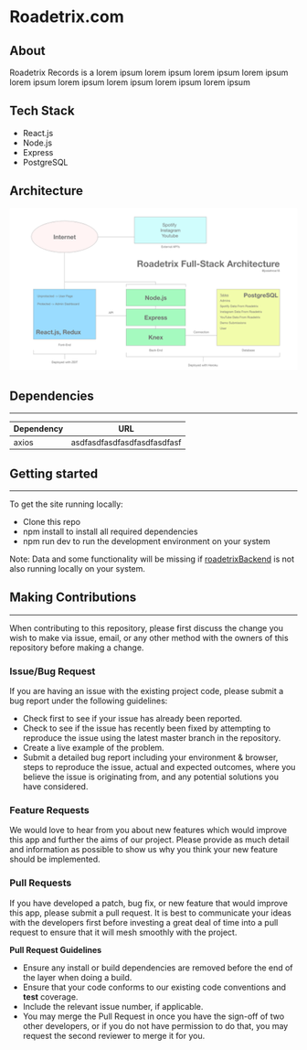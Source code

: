 # Roadetrix.com

## About
Roadetrix Records is a lorem ipsum lorem ipsum lorem ipsum lorem ipsum
lorem ipsum lorem ipsum lorem ipsum lorem ipsum lorem ipsum

## Tech Stack
- React.js
- Node.js
- Express
- PostgreSQL

## Architecture
![ ](read_me_images/architecture.png)

## Dependencies
---------------
| Dependency | URL                                 |
|------------|-------------------------------------|
|   axios    | asdfasdfasdfasdfasdfasdfasf         |

## Getting started
---------------
To get the site running locally:
- Clone this repo
- npm install to install all required dependencies
- npm run dev to run the development environment on your system

Note: Data and some functionality will be missing if [roadetrixBackend](https://github.com/Roadetrix-Records/Back-End) is not also running locally on your system.

## Making Contributions
---------------
When contributing to this repository, please first discuss the change you wish to make via issue, email, or any other method with the owners of this repository before making a change.

### Issue/Bug Request
If you are having an issue with the existing project code, please submit a bug report under the following guidelines:

- Check first to see if your issue has already been reported.
- Check to see if the issue has recently been fixed by attempting to reproduce the issue using the latest master branch in the repository.
- Create a live example of the problem.
- Submit a detailed bug report including your environment & browser, steps to reproduce the issue, actual and expected outcomes, where you believe the issue is originating from, and any potential solutions you have considered.

### Feature Requests
We would love to hear from you about new features which would improve this app and further the aims of our project. Please provide as much detail and information as possible to show us why you think your new feature should be implemented.

### Pull Requests
If you have developed a patch, bug fix, or new feature that would improve this app, please submit a pull request. It is best to communicate your ideas with the developers first before investing a great deal of time into a pull request to ensure that it will mesh smoothly with the project.

**Pull Request Guidelines**
- Ensure any install or build dependencies are removed before the end of the layer when doing a build.
- Ensure that your code conforms to our existing code conventions and **test** coverage.
- Include the relevant issue number, if applicable.
- You may merge the Pull Request in once you have the sign-off of two other developers, or if you do not have permission to do that, you may request the second reviewer to merge it for you.